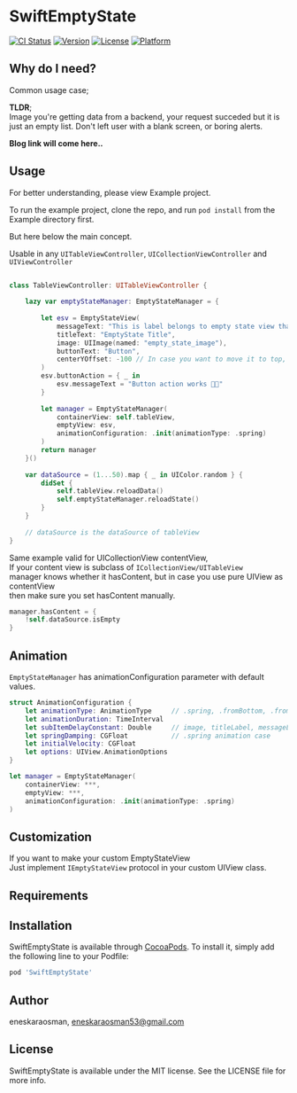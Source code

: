 # SwiftEmptyState

[![CI Status](https://img.shields.io/travis/eneskaraosman/SwiftEmptyState.svg?style=flat)](https://travis-ci.org/eneskaraosman/SwiftEmptyState)
[![Version](https://img.shields.io/cocoapods/v/SwiftEmptyState.svg?style=flat)](https://cocoapods.org/pods/SwiftEmptyState)
[![License](https://img.shields.io/cocoapods/l/SwiftEmptyState.svg?style=flat)](https://cocoapods.org/pods/SwiftEmptyState)
[![Platform](https://img.shields.io/cocoapods/p/SwiftEmptyState.svg?style=flat)](https://cocoapods.org/pods/SwiftEmptyState)

## Why do I need?

Common usage case;

**TLDR**;<br/> 
Image you're getting data from a backend, your request succeded but it is just an empty list.
Don't left user with a blank screen, or boring alerts.

**Blog link will come here..**

## Usage

For better understanding, please view Example project.

To run the example project, clone the repo, and run `pod install` from the Example directory first.

But here below the main concept.

Usable in any `UITableViewController`, `UICollectionViewController` and `UIViewController`


```swift

class TableViewController: UITableViewController {
    
    lazy var emptyStateManager: EmptyStateManager = {
        
        let esv = EmptyStateView(
            messageText: "This is label belongs to empty state view that sits in UITableViewController's UITableView",
            titleText: "EmptyState Title",
            image: UIImage(named: "empty_state_image"),
            buttonText: "Button",
            centerYOffset: -100 // In case you want to move it to top, by default it is centered (offset = 0)
        )
        esv.buttonAction = { _ in
            esv.messageText = "Button action works 👍🏻"
        }
        
        let manager = EmptyStateManager(
            containerView: self.tableView,
            emptyView: esv,
            animationConfiguration: .init(animationType: .spring)
        )
        return manager
    }()
    
    var dataSource = (1...50).map { _ in UIColor.random } {
        didSet {
            self.tableView.reloadData()
            self.emptyStateManager.reloadState()
        }
    }
    
    // dataSource is the dataSource of tableView
}
```

Same example valid for UICollectionView contentView, <br/>
If your content view is subclass of `ICollectionView/UITableView` <br/>
manager knows whether it hasContent, but in case you use pure UIView as contentView <br/>
then make sure you set hasContent manually.

```swift
manager.hasContent = {
    !self.dataSource.isEmpty
}
```

## Animation

`EmptyStateManager` has animationConfiguration parameter with default values.

```swift
struct AnimationConfiguration {
    let animationType: AnimationType     // .spring, .fromBottom, .fromLeft, .fromTop, .fromRight
    let animationDuration: TimeInterval
    let subItemDelayConstant: Double     // image, titleLabel, messageLabel, button. Except .spring animation
    let springDamping: CGFloat           // .spring animation case
    let initialVelocity: CGFloat
    let options: UIView.AnimationOptions
}

let manager = EmptyStateManager(
    containerView: ***,
    emptyView: ***,
    animationConfiguration: .init(animationType: .spring)
)
```

## Customization

If you want to make your custom EmptyStateView <br/>
Just implement `IEmptyStateView` protocol in your custom UIView class.

## Requirements

## Installation

SwiftEmptyState is available through [CocoaPods](https://cocoapods.org). To install
it, simply add the following line to your Podfile:

```ruby
pod 'SwiftEmptyState'
```

## Author

eneskaraosman, eneskaraosman53@gmail.com

## License

SwiftEmptyState is available under the MIT license. See the LICENSE file for more info.
